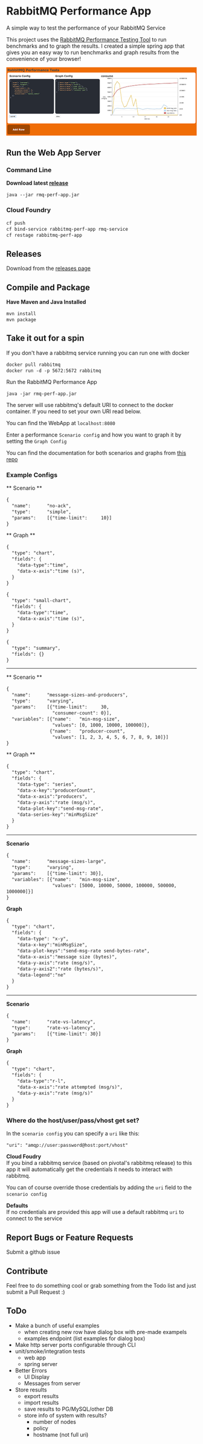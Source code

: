 # RabbitMQ Performance App

A simple way to test the performance of your RabbitMQ Service

This project uses the [RabbitMQ Performance Testing Tool]( https://github.com/rabbitmq/rabbitmq-perf-test/ ) to run benchmarks and to graph the results. I created a simple spring app that gives you an easy way to run benchmarks and graph results from the convenience of your browser!

![Screenshot from the chrome](rmq-perf-app-screenshot.png)

## Run the Web App Server

### Command Line
**Download latest [release](https://github.com/johnlonganecker/rabbitmq-performance-app/releases)**
```
java --jar rmq-perf-app.jar
```

### Cloud Foundry
```
cf push
cf bind-service rabbitmq-perf-app rmq-service
cf restage rabbitmq-perf-app
```

## Releases
Download from the [releases page](https://github.com/johnlonganecker/rabbitmq-performance-app/releases)

## Compile and Package
**Have Maven and Java Installed**
```
mvn install
mvn package
```

## Take it out for a spin

If you don't have a rabbitmq service running you can run one with docker
```
docker pull rabbitmq
docker run -d -p 5672:5672 rabbitmq
```

Run the RabbitMQ Performance App
```
java -jar rmq-perf-app.jar
```

The server will use rabbitmq's default URI to connect to the docker container. If you need to set your own URI read below.

You can find the WebApp at `localhost:8080`

Enter a performance `Scenario config` and how you want to graph it by setting the `Graph Config` 

You can find the documentation for both scenarios and graphs from [this repo](https://github.com/rabbitmq/rabbitmq-perf-test/blob/aeead278089125753268fc61ab91caa155220459/html/README.md)

### Example Configs
** Scenario **
```
{
  "name":      "no-ack",
  "type":      "simple",
  "params":    [{"time-limit":     10}]
}
```
** Graph **
```
{
  "type": "chart",
  "fields": {
    "data-type":"time",
    "data-x-axis":"time (s)",
  }
}
```
```
{
  "type": "small-chart",
  "fields": {
    "data-type":"time",
    "data-x-axis":"time (s)",
  }
}
```
```
{
  "type": "summary",
  "fields": {}
}
```
------
** Scenario **
```
{
  "name":      "message-sizes-and-producers",
  "type":      "varying",
  "params":    [{"time-limit":     30,
                 "consumer-count": 0}],
  "variables": [{"name":   "min-msg-size",
                 "values": [0, 1000, 10000, 100000]},
                {"name":   "producer-count",
                 "values": [1, 2, 3, 4, 5, 6, 7, 8, 9, 10]}]
}
```

** Graph **
```
{
  "type": "chart",
  "fields": {
    "data-type": "series",
    "data-x-key":"producerCount",
    "data-x-axis":"producers",
    "data-y-axis":"rate (msg/s)",
    "data-plot-key":"send-msg-rate",
    "data-series-key":"minMsgSize"
  }
}
```
------
**Scenario**
```
{
  "name":      "message-sizes-large",
  "type":      "varying",
  "params":    [{"time-limit": 30}],
  "variables": [{"name":   "min-msg-size",
                 "values": [5000, 10000, 50000, 100000, 500000, 1000000]}]
}
```
**Graph**
```
{
  "type": "chart",
  "fields": {
    "data-type": "x-y",
    "data-x-key":"minMsgSize",
    "data-plot-keys":"send-msg-rate send-bytes-rate",
    "data-x-axis":"message size (bytes)",
    "data-y-axis":"rate (msg/s)",
    "data-y-axis2":"rate (bytes/s)",
    "data-legend":"ne"
  }
}
```
------
**Scenario**
```
{
  "name":      "rate-vs-latency",
  "type":      "rate-vs-latency",
  "params":    [{"time-limit": 30}]
}
```
**Graph**
```
{
  "type": "chart",
  "fields": {
    "data-type":"r-l",
    "data-x-axis":"rate attempted (msg/s)",
    "data-y-axis":"rate (msg/s)"
  }
}
```

### Where do the host/user/pass/vhost get set?
In the `scenario config` you can specify a `uri` like this:

```
"uri": "amqp://user:password@host:port/vhost"
```

**Cloud Foudry**<br>
If you bind a rabbitmq service (based on pivotal's rabbitmq release) to this app it will automatically get the credentials it needs to interact with rabbitmq.

You can of course override those credentials by adding the `uri` field to the `scenario config`

**Defaults**<br>
If no credentials are provided this app will use a default rabbitmq `uri` to connect to the service

## Report Bugs or Feature Requests
Submit a github issue

## Contribute
Feel free to do something cool or grab something from the Todo list and just submit a Pull Request :)

## ToDo
- Make a bunch of useful examples
  - when creating new row have dialog box with pre-made exampels
  - examples endpoint (list examples for dialog box)
- Make http server ports configurable through CLI
- unit/smoke/integration tests
  - web app
  - spring server
- Better Errors
  - UI Display
  - Messages from server
- Store results
  - export results
  - import results
  - save results to PG/MySQL/other DB
  - store info of system with results?
    - number of nodes
    - policy
    - hostname (not full uri)
